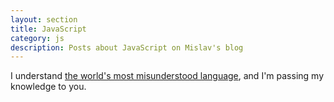 ```yaml
---
layout: section
title: JavaScript
category: js
description: Posts about JavaScript on Mislav's blog
---
```


I understand [the world's most misunderstood language][1], and I'm passing my knowledge to you.


[1]: http://javascript.crockford.com/javascript.html
